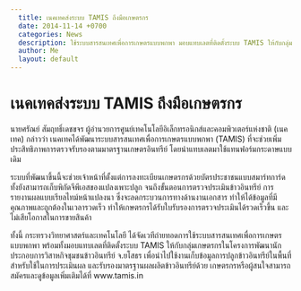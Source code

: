 ```yaml
---
  title: เนคเทคส่งระบบ TAMIS ถึงมือเกษตรกร  
  date: 2014-11-14 +0700		  
  categories: News 		
  description: ใช้ระบบสารสนเทศเพื่อการเกษตรแบบพกพา มอบแทบเลตที่ติดตั้งระบบ TAMIS ให้กับกลุ่มเกษตรกร		  
  author: Me		 
  layout: default
---
```



# เนคเทคส่งระบบ TAMIS ถึงมือเกษตรกร  

<p>นายศรัณย์ สัมฤทธิ์เดชขจร ผู้อำนวยการศูนย์เทคโนโลยีอิเล็กทรอนิกส์และคอมพิวเตอร์แห่งชาติ (เนคเทค) กล่าวว่า เนคเทคได้พัฒนาระบบสารสนเทศเพื่อการเกษตรแบบพกพา (TAMIS) ที่จะช่วยเพิ่มประสิทธิภาพการตรวจรับรองตามมาตรฐานเกษตรอินทรีย์ โดยนำแทบเลตมาใช้แทนฟอร์มกระดาษแบบเดิม</p>

<p>ระบบที่พัฒนาขึ้นนี้จะช่วยเจ้าหน้าที่ตั้งแต่การลงทะเบียนเกษตรกรด้วยบัตรประชาชนแบบสมาร์ทการ์ด ทั้งยังสามารถเก็บพิกัดจีพีเอสของแปลงเพาะปลูก จนถึงขั้นตอนการตรวจประเมินข้าวอินทรีย์ การรายงานผลแบบเรียลไทม์หน้าแปลงนา  ซึ่งจะลดกระบวนการทางด้านงานเอกสาร ทำให้ได้ข้อมูลที่มีคุณภาพและถูกต้องในเวลารวดเร็ว ทำให้เกษตรกรได้รับใบรับรองการตรวจประเมินได้รวดเร็วขึ้น และไม่เสียโอกาสในการขายสินค้า</p>

<p>ทั้งนี้ กระทรวงวิทยาศาสตร์และเทคโนโลยี ได้จัดเวทีถ่ายทอดการใช้ระบบสารสนเทศเพื่อการเกษตรแบบพกพา พร้อมทั้งมอบแทบเลตที่ติดตั้งระบบ TAMIS ให้กับกลุ่มเกษตรกรในโครงการพัฒนานักประกอบการวิสาหกิจชุมชนข้าวอินทรีย์ จ.ยโสธร  เพื่อนำไปใช้งานเก็บข้อมูลการปลูกข้าวอินทรีย์ในพื้นที่ สำหรับใช้ในการประเมินผล และรับรองมาตรฐานผลผลิตข้าวอินทรีย์ด้วย เกษตรกรหรือผู้สนใจสามารถสมัครและดูข้อมูลเพิ่มเติมได้ที่ www.tamis.in </p>
